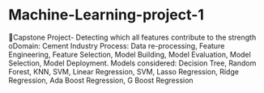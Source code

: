 # Machine-Learning-project-1
Capstone Project- Detecting which all features contribute to the strength  oDomain: Cement Industry  Process: Data re-processing, Feature Engineering, Feature Selection, Model Building,     Model Evaluation, Model Selection, Model Deployment.  Models considered: Decision Tree, Random Forest, KNN, SVM, Linear Regression,  SVM, Lasso Regression, Ridge Regression, Ada Boost Regression, G Boost Regression 
